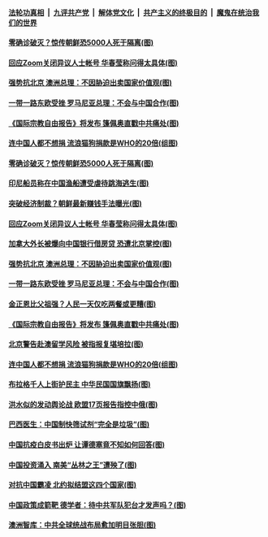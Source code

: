 

####  [法轮功真相](../../../../basic/blob/master/README.md?t=06121138) &nbsp;|&nbsp; [九评共产党](../../../../9ping.md/blob/master/README.md?t=06121138) &nbsp;|&nbsp; [解体党文化](../../../../jtdwh.md/blob/master/README.md?t=06121138)  &nbsp;|&nbsp; [共产主义的终极目的](../../../../gczydzjmd.md/blob/master/README.md?t=06121138) &nbsp;|&nbsp; [魔鬼在统治我们的世界](../../../../mgztzwmdsj.md/blob/master/README.md?t=06121138) 

#### [零确诊破灭？惊传朝鲜恐5000人死于隔离(图)](../pages/p9/936221.md?t=06121138) 

#### [回应Zoom关闭异议人士帐号 华春莹称问得太具体(图)](../pages/p9/936261.md?t=06121138) 

#### [强势抗北京 澳洲总理：不因胁迫出卖国家价值观(图)](../pages/p9/936201.md?t=06121138) 

#### [一带一路东欧受挫 罗马尼亚总理：不会与中国合作(图)](../pages/p9/936153.md?t=06121138) 

#### [《国际宗教自由报告》将发布 篷佩奥直戳中共痛处(图)](../pages/p9/936147.md?t=06121138) 

#### [连中国人都不想捐 流浪猫狗捐款是WHO的20倍(组图)](../pages/p9/936100.md?t=06121138) 

#### [零确诊破灭？惊传朝鲜恐5000人死于隔离(图)](../pages/p9/936221.md?t=06121138) 

#### [印尼船员称在中国渔船遭受虐待跳海逃生(图)](../pages/p9/936270.md?t=06121138) 

#### [突破经济制裁？朝鲜最新赚钱手法曝光(图)](../pages/p9/936195.md?t=06121138) 

#### [回应Zoom关闭异议人士帐号 华春莹称问得太具体(图)](../pages/p9/936261.md?t=06121138) 

#### [加拿大外长被爆向中国银行借房贷 恐遭北京掌控(图)](../pages/p9/936225.md?t=06121138) 

#### [强势抗北京 澳洲总理：不因胁迫出卖国家价值观(图)](../pages/p9/936201.md?t=06121138) 

#### [一带一路东欧受挫 罗马尼亚总理：不会与中国合作(图)](../pages/p9/936153.md?t=06121138) 

#### [金正恩比父祖强？人民一天仅吃两餐或更糟(图)](../pages/p9/936097.md?t=06121138) 

#### [《国际宗教自由报告》将发布 篷佩奥直戳中共痛处(图)](../pages/p9/936147.md?t=06121138) 

#### [北京警告赴澳留学风险 被指报复堪培拉(图)](../pages/p9/936145.md?t=06121138) 

#### [连中国人都不想捐 流浪猫狗捐款是WHO的20倍(组图)](../pages/p9/936100.md?t=06121138) 

#### [布拉格千人上街护民主 中华民国国旗飘扬(图)](../pages/p9/936130.md?t=06121138) 


#### [洪水似的发动舆论战 欧盟17页报告指控中俄(图)](../pages/p9/936081.md?t=06121138) 

#### [巴西医生：中国制快筛试剂“完全是垃圾”(图)](../pages/p9/936058.md?t=06121138) 

#### [中国抗疫白皮书出炉 让谭德塞竟不知如何回答(图)](../pages/p9/935980.md?t=06121138) 

#### [中国投资涌入 南美“丛林之王”遭殃了(图)](../pages/p9/936049.md?t=06121138) 

#### [对抗中国霸凌 北约拟结盟这四个国家(图)](../pages/p9/936045.md?t=06121138) 

#### [中国政策成箭靶 德学者：待中共军队犯台才发声吗？(图)](../pages/p9/935977.md?t=06121138) 

#### [澳洲智库：中共全球统战布局愈加明目张胆(图)](../pages/p9/935971.md?t=06121138) 

